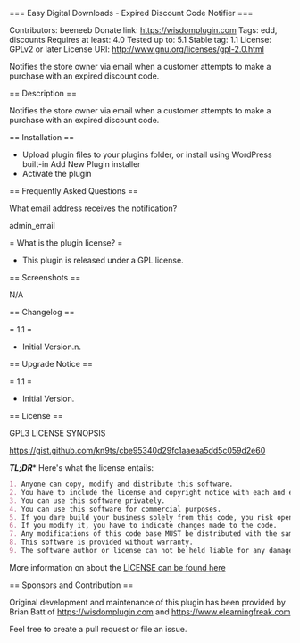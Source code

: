 === Easy Digital Downloads - Expired Discount Code Notifier ===

Contributors: beeneeb
Donate link: https://wisdomplugin.com
Tags: edd, discounts
Requires at least: 4.0
Tested up to: 5.1
Stable tag: 1.1
License: GPLv2 or later
License URI: http://www.gnu.org/licenses/gpl-2.0.html

Notifies the store owner via email when a customer attempts to make a purchase with an expired discount code.

== Description ==

Notifies the store owner via email when a customer attempts to make a purchase with an expired discount code.

== Installation ==

* Upload plugin files to your plugins folder, or install using WordPress built-in Add New Plugin installer
* Activate the plugin

== Frequently Asked Questions ==

What email address receives the notification?

admin_email

= What is the plugin license? =

* This plugin is released under a GPL license.

== Screenshots ==

N/A

== Changelog ==

= 1.1 =

* Initial Version.n.

== Upgrade Notice ==

= 1.1 =

* Initial Version.

== License ==

GPL3 LICENSE SYNOPSIS

https://gist.github.com/kn9ts/cbe95340d29fc1aaeaa5dd5c059d2e60

**_TL;DR_*** Here's what the license entails:

```markdown
1. Anyone can copy, modify and distribute this software.
2. You have to include the license and copyright notice with each and every distribution.
3. You can use this software privately.
4. You can use this software for commercial purposes.
5. If you dare build your business solely from this code, you risk open-sourcing the whole code base.
6. If you modify it, you have to indicate changes made to the code.
7. Any modifications of this code base MUST be distributed with the same license, GPLv3.
8. This software is provided without warranty.
9. The software author or license can not be held liable for any damages inflicted by the software.
```


More information on about the [LICENSE can be found here](http://choosealicense.com/licenses/gpl-3.0/)

== Sponsors and Contribution ==

Original development and maintenance of this plugin has been provided by Brian Batt of https://wisdomplugin.com and https://www.elearningfreak.com

Feel free to create a pull request or file an issue.
